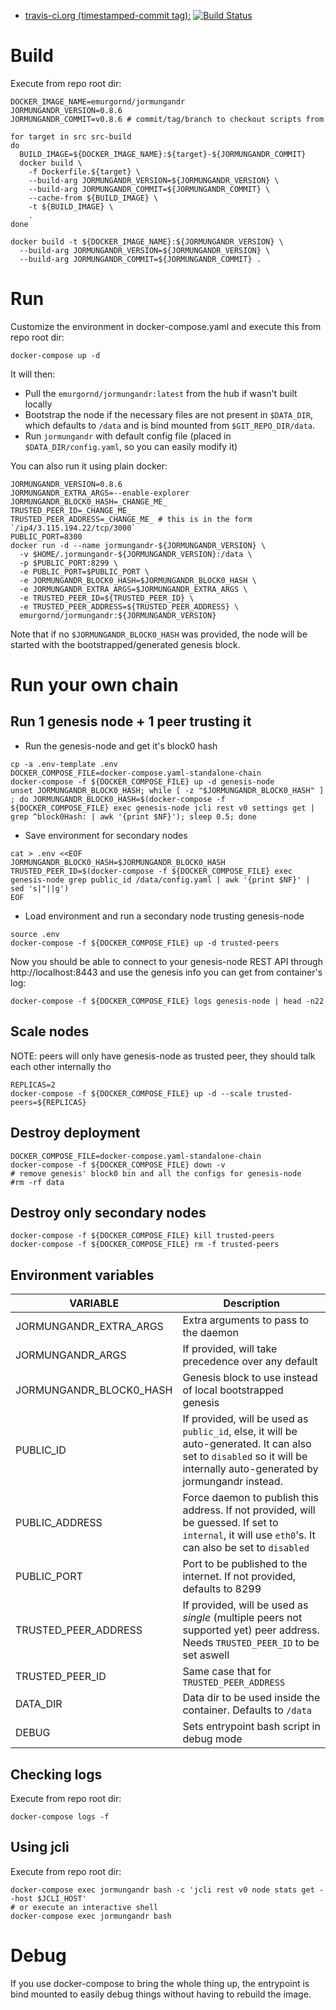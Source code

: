 * [travis-ci.org (timestamped-commit tag):](https://hub.docker.com/r/emurgornd/jormungandr/) [![Build Status](https://travis-ci.com/Emurgo/docker-jormungandr.svg?branch=master)](https://travis-ci.com/Emurgo/docker-jormungandr)

# Build

Execute from repo root dir:

```
DOCKER_IMAGE_NAME=emurgornd/jormungandr
JORMUNGANDR_VERSION=0.8.6
JORMUNGANDR_COMMIT=v0.8.6 # commit/tag/branch to checkout scripts from

for target in src src-build
do
  BUILD_IMAGE=${DOCKER_IMAGE_NAME}:${target}-${JORMUNGANDR_COMMIT}
  docker build \
    -f Dockerfile.${target} \
    --build-arg JORMUNGANDR_VERSION=${JORMUNGANDR_VERSION} \
    --build-arg JORMUNGANDR_COMMIT=${JORMUNGANDR_COMMIT} \
    --cache-from ${BUILD_IMAGE} \
    -t ${BUILD_IMAGE} \
    .
done

docker build -t ${DOCKER_IMAGE_NAME}:${JORMUNGANDR_VERSION} \
  --build-arg JORMUNGANDR_VERSION=${JORMUNGANDR_VERSION} \
  --build-arg JORMUNGANDR_COMMIT=${JORMUNGANDR_COMMIT} .
```

# Run

Customize the environment in docker-compose.yaml and execute this from repo root dir:

```
docker-compose up -d
```
It will then:
* Pull the `emurgornd/jormungandr:latest` from the hub if wasn't built locally
* Bootstrap the node if the necessary files are not present in `$DATA_DIR`, which defaults to `/data` and is bind mounted from `$GIT_REPO_DIR/data`.
* Run `jormungandr` with default config file (placed in `$DATA_DIR/config.yaml`, so you can easily modify it)


You can also run it using plain docker:
```
JORMUNGANDR_VERSION=0.8.6
JORMUNGANDR_EXTRA_ARGS=--enable-explorer
JORMUNGANDR_BLOCK0_HASH=_CHANGE_ME_
TRUSTED_PEER_ID=_CHANGE_ME_
TRUSTED_PEER_ADDRESS=_CHANGE_ME_ # this is in the form `/ip4/3.115.194.22/tcp/3000`
PUBLIC_PORT=8300
docker run -d --name jormungandr-${JORMUNGANDR_VERSION} \
  -v $HOME/.jormungandr-${JORMUNGANDR_VERSION}:/data \
  -p $PUBLIC_PORT:8299 \
  -e PUBLIC_PORT=$PUBLIC_PORT \
  -e JORMUNGANDR_BLOCK0_HASH=$JORMUNGANDR_BLOCK0_HASH \
  -e JORMUNGANDR_EXTRA_ARGS=$JORMUNGANDR_EXTRA_ARGS \
  -e TRUSTED_PEER_ID=${TRUSTED_PEER_ID} \
  -e TRUSTED_PEER_ADDRESS=${TRUSTED_PEER_ADDRESS} \
  emurgornd/jormungandr:${JORMUNGANDR_VERSION}
```

Note that if no `$JORMUNGANDR_BLOCK0_HASH` was provided, the node will be started with the bootstrapped/generated genesis block.

# Run your own chain

## Run 1 genesis node + 1 peer trusting it

* Run the genesis-node and get it's block0 hash
```
cp -a .env-template .env
DOCKER_COMPOSE_FILE=docker-compose.yaml-standalone-chain
docker-compose -f ${DOCKER_COMPOSE_FILE} up -d genesis-node
unset JORMUNGANDR_BLOCK0_HASH; while [ -z "$JORMUNGANDR_BLOCK0_HASH" ] ; do JORMUNGANDR_BLOCK0_HASH=$(docker-compose -f ${DOCKER_COMPOSE_FILE} exec genesis-node jcli rest v0 settings get | grep ^block0Hash: | awk '{print $NF}'); sleep 0.5; done
```
* Save environment for secondary nodes
```
cat > .env <<EOF
JORMUNGANDR_BLOCK0_HASH=$JORMUNGANDR_BLOCK0_HASH
TRUSTED_PEER_ID=$(docker-compose -f ${DOCKER_COMPOSE_FILE} exec genesis-node grep public_id /data/config.yaml | awk '{print $NF}' | sed 's|"||g')
EOF
```
* Load environment and run a secondary node trusting genesis-node
```
source .env
docker-compose -f ${DOCKER_COMPOSE_FILE} up -d trusted-peers
```

Now you should be able to connect to your genesis-node REST API through http://localhost:8443 and use the genesis info you can get from container's log:
```
docker-compose -f ${DOCKER_COMPOSE_FILE} logs genesis-node | head -n22
```

## Scale nodes

NOTE: peers will only have genesis-node as trusted peer, they should talk each other internally tho
```
REPLICAS=2
docker-compose -f ${DOCKER_COMPOSE_FILE} up -d --scale trusted-peers=${REPLICAS}
```

## Destroy deployment
```
DOCKER_COMPOSE_FILE=docker-compose.yaml-standalone-chain
docker-compose -f ${DOCKER_COMPOSE_FILE} down -v
# remove genesis' block0 bin and all the configs for genesis-node
#rm -rf data
```

## Destroy only secondary nodes
```
docker-compose -f ${DOCKER_COMPOSE_FILE} kill trusted-peers
docker-compose -f ${DOCKER_COMPOSE_FILE} rm -f trusted-peers
```

## Environment variables

| VARIABLE                   | Description                                                                  |
| -------------------------- | ---------------------------------------------------------------------------- |
| JORMUNGANDR_EXTRA_ARGS     | Extra arguments to pass to the daemon                                        |
| JORMUNGANDR_ARGS           | If provided, will take precedence over any default                           |
| JORMUNGANDR_BLOCK0_HASH    | Genesis block to use instead of local bootstrapped genesis                   |
| PUBLIC_ID                  | If provided, will be used as `public_id`, else, it will be auto-generated. It can also set to `disabled` so it will be internally auto-generated by jormungandr instead.   |
| PUBLIC_ADDRESS             | Force daemon to publish this address. If not provided, will be guessed. If set to `internal`, it will use `eth0`'s. It can also be set to `disabled` |
| PUBLIC_PORT                | Port to be published to the internet. If not provided, defaults to 8299      |
| TRUSTED_PEER_ADDRESS       | If provided, will be used as *single* (multiple peers not supported yet) peer address. Needs `TRUSTED_PEER_ID` to be set aswell |
| TRUSTED_PEER_ID            | Same case that for `TRUSTED_PEER_ADDRESS`                                    |
| DATA_DIR                   | Data dir to be used inside the container. Defaults to `/data`                |
| DEBUG                      | Sets entrypoint bash script in debug mode                                    |

## Checking logs

Execute from repo root dir:

```
docker-compose logs -f
```

## Using jcli

Execute from repo root dir:
```
docker-compose exec jormungandr bash -c 'jcli rest v0 node stats get --host $JCLI_HOST'
# or execute an interactive shell
docker-compose exec jormungandr bash
```

# Debug

If you use docker-compose to bring the whole thing up, the entrypoint is bind mounted to easily debug things without having to rebuild the image.
